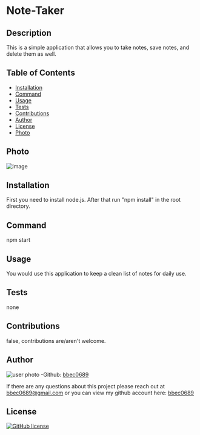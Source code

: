 # Note-Taker

## Description
This is a simple application that allows you to take notes, save notes, and delete them as well.

## Table of Contents

* [Installation](#installation)
* [Command](#command)
* [Usage](#usage)
* [Tests](#tests)
* [Contributions](#contributions)
* [Author](#questions)
* [License](#license)
* [Photo](#photo)

## Photo

![image](https://user-images.githubusercontent.com/71798106/108246284-7e74d980-710e-11eb-8d95-6fc62972496f.png)

## Installation

First you need to install node.js. After that run "npm install" in the root directory.

## Command

npm start

## Usage

You would use this application to keep a clean list of notes for daily use.

## Tests

none

## Contributions

false, contributions are/aren't welcome.

## Author
![user photo](https://avatars.githubusercontent.com/bbec0689?size=100)
-Github: [bbec0689](https://github.com/bbec0689) 

If there are any questions about this project please reach out at bbec0689@gmail.com or you can view my github account here: [bbec0689](https://github.com/bbec0689)

## License 

[![GitHub license](https://img.shields.io/badge/license-MITLicense-red.svg)](https://shields.io/)
